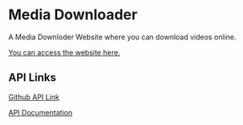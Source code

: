 # Media Downloader

A Media Downloder Website where you can download videos online.

[You can access the website here.](awesome-media-downloader.vercel.app)

## API Links

[Github API Link](https://github.com/matthew-asuncion/Fast-YouTube-to-MP3-Converter-API)

[API Documentation](https://www.yt-download.org/developers)